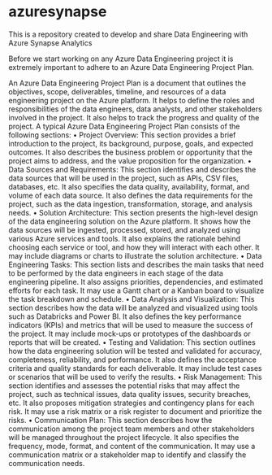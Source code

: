# azuresynapse
This is a repository created to develop and share Data Engineering with Azure Synapse Analytics

Before we start working on any Azure Data Engineering project it is extremely important to adhere to an Azure Data Engineering Project Plan. 

An Azure Data Engineering Project Plan is a document that outlines the objectives, scope, deliverables, timeline, and resources of a data engineering project on the Azure platform. It helps to define the roles and responsibilities of the data engineers, data analysts, and other stakeholders involved in the project. It also helps to track the progress and quality of the project.
A typical Azure Data Engineering Project Plan consists of the following sections:
•	Project Overview: This section provides a brief introduction to the project, its background, purpose, goals, and expected outcomes. It also describes the business problem or opportunity that the project aims to address, and the value proposition for the organization.
•	Data Sources and Requirements: This section identifies and describes the data sources that will be used in the project, such as APIs, CSV files, databases, etc. It also specifies the data quality, availability, format, and volume of each data source. It also defines the data requirements for the project, such as the data ingestion, transformation, storage, and analysis needs.
•	Solution Architecture: This section presents the high-level design of the data engineering solution on the Azure platform. It shows how the data sources will be ingested, processed, stored, and analyzed using various Azure services and tools. It also explains the rationale behind choosing each service or tool, and how they will interact with each other. It may include diagrams or charts to illustrate the solution architecture.
•	Data Engineering Tasks: This section lists and describes the main tasks that need to be performed by the data engineers in each stage of the data engineering pipeline. It also assigns priorities, dependencies, and estimated efforts for each task. It may use a Gantt chart or a Kanban board to visualize the task breakdown and schedule.
•	Data Analysis and Visualization: This section describes how the data will be analyzed and visualized using tools such as Databricks and Power BI. It also defines the key performance indicators (KPIs) and metrics that will be used to measure the success of the project. It may include mock-ups or prototypes of the dashboards or reports that will be created.
•	Testing and Validation: This section outlines how the data engineering solution will be tested and validated for accuracy, completeness, reliability, and performance. It also defines the acceptance criteria and quality standards for each deliverable. It may include test cases or scenarios that will be used to verify the results.
•	Risk Management: This section identifies and assesses the potential risks that may affect the project, such as technical issues, data quality issues, security breaches, etc. It also proposes mitigation strategies and contingency plans for each risk. It may use a risk matrix or a risk register to document and prioritize the risks.
•	Communication Plan: This section describes how the communication among the project team members and other stakeholders will be managed throughout the project lifecycle. It also specifies the frequency, mode, format, and content of the communication. It may use a communication matrix or a stakeholder map to identify and classify the communication needs.
